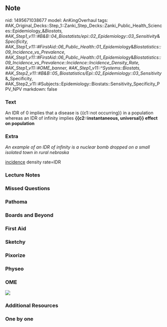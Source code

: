 ## Note
nid: 1495671038677
model: AnKingOverhaul
tags: #AK_Original_Decks::Step_1::Zanki_Step_Decks::Zanki_Public_Health_Sciences::Epidemiology_&_Biostats, #AK_Step1_v11::#B&B::04_Biostatists/epi::02_Epidemiology::03_Sensitivity_&_Specificity, #AK_Step1_v11::#FirstAid::06_Public_Health::01_Epidemiology_&_Biostatistics::09_Incidence_vs_Prevalence, #AK_Step1_v11::#FirstAid::06_Public_Health::01_Epidemiology_&_Biostatistics::09_Incidence_vs_Prevalence::Incidence::Incidence_Density_Rate, #AK_Step1_v11::#OME_banner, #AK_Step1_v11::^Systems::Biostats, #AK_Step2_v11::#B&B::05_Biostatistics/Epi::02_Epidemiology::03_Sensitivity_&_Specificity, #AK_Step2_v11::#Subjects::Epidemiology::Biostats::Sensitivity_Specificity_PPV_NPV
markdown: false

### Text
An IDR of 0 implies that a disease is {{c1::not occurring}} in a
population whereas an IDR of infinity implies
<b>{{c2::instantaneous, universal}} effect on population</b>

### Extra
<i>An example of an IDR of infinity is a nuclear bomb dropped on a
small isolated town in rural nebraska</i>
<div>
  <span style="text-decoration-line: underline;">incidence</span>
  density rate=IDR
</div>

### Lecture Notes


### Missed Questions


### Pathoma


### Boards and Beyond


### First Aid


### Sketchy


### Pixorize


### Physeo


### OME
<div class="ome-widget">
  <a href="https://onlinemeded.org?ref=anki"><img src=
  "_OME_AnkiFlashcards_General_3.png"></a>
</div>

### Additional Resources


### One by one

